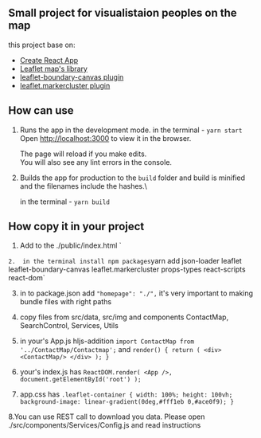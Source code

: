## Small project for visualistaion peoples on the map

this project base on:
- [Create React App](https://github.com/facebook/create-react-app)
- [Leaflet map's library](https://leafletjs.com)
- [leaflet-boundary-canvas plugin](https://github.com/aparshin/leaflet-boundary-canvas)
- [leaflet.markercluster plugin](https://github.com/Leaflet/Leaflet.markercluster)

## How can use
1. Runs the app in the development mode.
    in the terminal - `yarn start`
    Open [http://localhost:3000](http://localhost:3000) to view it in the browser.

    The page will reload if you make edits.\
    You will also see any lint errors in the console.

2.  Builds the app for production to the `build` folder and build is minified and the filenames 
    include the     hashes.\

    in the terminal  - `yarn build`

## How copy it in your project
1. Add to the ./public/index.html
`
    <link rel="stylesheet" href="https://unpkg.com/leaflet/dist/leaflet.css" />
    <link rel="stylesheet" href="https://unpkg.com/react-leaflet-markercluster/dist/styles.min.css"/>
    
`
2.  in the terminal install npm packages
    `yarn add json-loader leaflet leaflet-boundary-canvas leaflet.markercluster props-types react-scripts react-dom`   

3. in to package.json add `"homepage": "./",`
it's very important to making bundle files with right paths

4. copy files from src/data, src/img and components ContactMap, SearchControl, Services, Utils

5. in your's App.js hljs-addition
`import ContactMap from '../ContactMap/Contactmap';`
and
`
     render() {
        return (
            <div>
                <ContactMap/>
            </div>
    );
  }
`
6. your's index.js has 
`ReactDOM.render(
    <App />,
  document.getElementById('root')
);
`
7. app.css has 
`
.leaflet-container {
    width: 100%;
    height: 100vh;
    background-image: linear-gradient(0deg,#fff1eb 0,#ace0f9);
}
`

8.You can use REST call to download you data. Please open ./src/components/Services/Config.js
and read instructions


